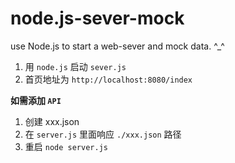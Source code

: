 # node.js-sever-mock
use Node.js to start a web-sever and mock data. ^_^

1. 用 `node.js` 启动 `sever.js` 
2. 首页地址为 `http://localhost:8080/index`

**如需添加 `API`**

1. 创建 xxx.json
2. 在 `server.js` 里面响应 `./xxx.json` 路径
3. 重启 `node server.js`
